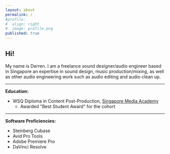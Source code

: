 ```yaml
---
layout: about
permalink: /
#profile:
#  align: right
#  image: profile.png
published: true
---
```


## Hi!

My name is Derren. I am a freelance sound designer/audio engineer based in Singapore an expertise in sound design, music production/mixing, as well as other audio engineering work such as audio editing and audio clean up.

---

**Education:**
- WSQ Diploma in Content Post-Production, [Singapore Media Academy](https://mediaacademy.sg)
  - Awarded "Best Student Award" for the cohort

---

**Software Proficiencies:**
- Steinberg Cubase
- Avid Pro Tools
- Adobe Premiere Pro
- DaVinci Resolve
